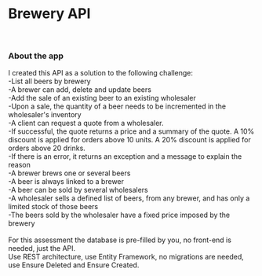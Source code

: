 <h1> Brewery API </h1>
<br>
<h3> About the app </h3>
I created this API as a solution to the following challenge:<br>
-List all beers by brewery<br>
-A brewer can add, delete and update beers<br>
-Add the sale of an existing beer to an existing wholesaler<br>
-Upon a sale, the quantity of a beer needs to be incremented in the wholesaler's inventory<br>
-A client can request a quote from a wholesaler.<br>
-If successful, the quote returns a price and a summary of the quote. A 10% discount is applied for orders above 10 units. A 20% discount is applied for orders above 20 drinks.<br>
-If there is an error, it returns an exception and a message to explain the reason<br>
-A brewer brews one or several beers<br>
-A beer is always linked to a brewer<br>
-A beer can be sold by several wholesalers<br>
-A wholesaler sells a defined list of beers, from any brewer, and has only a limited stock of those beers<br>
-The beers sold by the wholesaler have a fixed price imposed by the brewery<br>
<br>
For this assessment the database is pre-filled by you, no front-end is needed, just the API.<br>
Use REST architecture, use Entity Framework, no migrations are needed, use Ensure Deleted and Ensure Created.<br>
